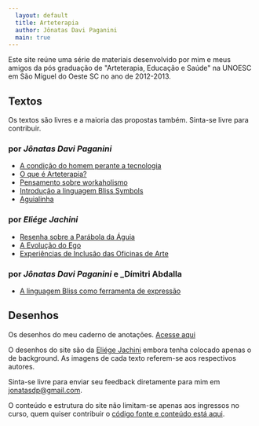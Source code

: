 ```yaml
---
  layout: default
  title: Arteterapia
  author: Jônatas Davi Paganini
  main: true
---
```


Este site reúne uma série de materiais desenvolvido por mim e meus amigos da  pós graduação de "Arteterapia, Educação e Saúde" na UNOESC em São Miguel do Oeste SC no ano de 2012-2013.


## Textos

Os textos são livres e a maioria das propostas também. Sinta-se livre para contribuir.

### por _Jônatas Davi Paganini_

* [A condição do homem perante a tecnologia](/jonatas/1/intro.html "Texto crítico classificação livre da professora Maria Goretti para matéria de Introdução a psicologia")
* [O que é Arteterapia?](/jonatas/arteterapia.html "O que é arteterapia? Pesquisa e estudo proposto pela professora Graciela Ormezzano na matéria de arteterapia")
* [Pensamento sobre workaholismo](/jonatas/workaholismo.html "Pesquisa e estudo sobre área que pretende fazer o trabalho de conclusão de curso proposto pela professora Graciela Ormezzano") 
* [Introdução a linguagem Bliss Symbols](/jonatas/intro_bliss.html "Aprenda um pouco da linguagem bliss foi minha sugestão de trabalho para a  matéria de Psicosomática e abordagem junguiana que inicialmente foi ministrado pela professora Hericka Zogbi Jorge Dias")
* [Aguialinha](/jonatas/aguialinha.html "Reflexão crítica sobre o texto a águia e a galinha proposto pelo professor Carlos Alberto Veit na matéria de Psicosomática e abordagem junguiana" )

### por _Eliége Jachini_

* [Resenha sobre a Parábola da Águia ](/eliege/resenha_aguia.html "sobre o texto a águia e a galinha proposto pelo professor Carlos Alberto Veit na matéria de Psicosomática e abordagem junguiana"  )
* [A Evolução do Ego](/eliege/evolucao_do_ego.html "Texto crítico com classificação livre proposto pela professora Maria Goretti na matéria de introdução a psicologia")
* [Experiências de Inclusão das Oficinas de Arte](eliege/experiencias_sobre_oficinas_de_arte.html "Pesquisa sobre oficina de artes proposto pela professora Geovana Lunardi")
 

### por _Jônatas Davi Paganini_ e _Dímitri Abdalla

* [A linguagem Bliss como ferramenta de expressão](/jonatas_e_dimitri/bliss.html "A linguagem bliss foi uma proposta pedagógica para matéria de Educação especial ministrada pela professora Geovana Lunardi")

## Desenhos

Os desenhos do meu caderno de anotações. [Acesse aqui](/jonatas/desenhos.html)

[fonte]: http://github.com/jonatas/arteterapia.ideia.me
[eliege]: http://eliegejachini.blogspot.com.br/

O desenhos do site são da [Eliége Jachini][eliege] embora tenha colocado apenas o de background. As imagens de cada texto referem-se aos respectivos autores.

Sinta-se livre para enviar seu feedback diretamente para mim em <jonatasdp@gmail.com>.

O conteúdo e estrutura do site não limitam-se apenas aos ingressos no curso, quem quiser contribuir o [código fonte e conteúdo está aqui][fonte].
